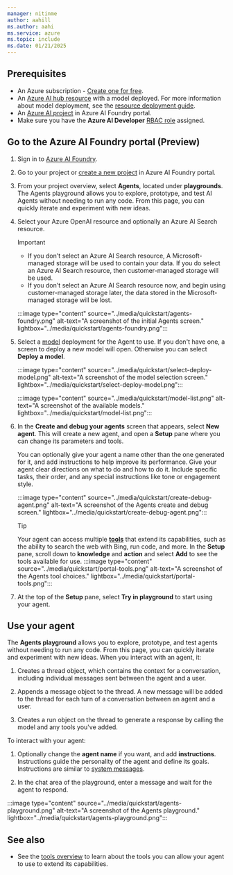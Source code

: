 ```yaml
---
manager: nitinme
author: aahill
ms.author: aahi
ms.service: azure
ms.topic: include
ms.date: 01/21/2025
---
```


## Prerequisites
- An Azure subscription - <a href="https://azure.microsoft.com/free/cognitive-services" target="_blank">Create one for free</a>.
- An [Azure AI hub resource](../../../ai-studio/how-to/create-azure-ai-resource.md) with a model deployed. For more information about model deployment, see the [resource deployment guide](../../../ai-studio/how-to/create-azure-ai-resource.md).
- An [Azure AI project](../../../ai-studio/how-to/create-projects.md) in Azure AI Foundry portal.
- Make sure you have the **Azure AI Developer** [RBAC role](../../../ai-studio/concepts/rbac-ai-studio.md) assigned.

## Go to the Azure AI Foundry portal (Preview)

1. Sign in to [Azure AI Foundry](https://ai.azure.com).
1. Go to your project or [create a new project](../../../ai-studio//how-to/create-projects.md) in Azure AI Foundry portal.
1. From your project overview, select **Agents**, located under **playgrounds**. The Agents playground allows you to explore, prototype, and test AI Agents without needing to run any code. From this page, you can quickly iterate and experiment with new ideas.

1. Select your Azure OpenAI resource and optionally an Azure AI Search resource. 

    > [!IMPORTANT]
    > * If you don't select an Azure AI Search resource, A Microsoft-managed storage will be used to contain your data. If you do select an Azure AI Search resource, then customer-managed storage will be used.  
    > * If you don't select an Azure AI Search resource now, and begin using customer-managed storage later, the data stored in the Microsoft-managed storage will be lost. 

    :::image type="content" source="../media/quickstart/agents-foundry.png" alt-text="A screenshot of the initial Agents screen." lightbox="../media/quickstart/agents-foundry.png"::: 
 
1. Select a [model](../concepts/model-region-support.md) deployment for the Agent to use. If you don't have one, a screen to deploy a new model will open. Otherwise you can select **Deploy a model**.

    :::image type="content" source="../media/quickstart/select-deploy-model.png" alt-text="A screenshot of the model selection screen." lightbox="../media/quickstart/select-deploy-model.png"::: 

    :::image type="content" source="../media/quickstart/model-list.png" alt-text="A screenshot of the available models." lightbox="../media/quickstart/model-list.png"::: 

1. In the **Create and debug your agents** screen that appears, select **New agent**. This will create a new agent, and open a **Setup** pane where you can change its parameters and tools. 

    You can optionally give your agent a name other than the one generated for it, and add instructions to help improve its performance. Give your agent clear directions on what to do and how to do it. Include specific tasks, their order, and any special instructions like tone or engagement style.

    :::image type="content" source="../media/quickstart/create-debug-agent.png" alt-text="A screenshot of the Agents create and debug screen." lightbox="../media/quickstart/create-debug-agent.png":::

    > [!TIP]
    > Your agent can access multiple [**tools**](../how-to/tools/overview.md) that extend its capabilities, such as the ability to search the web with Bing, run code, and more. In the **Setup** pane, scroll down to **knowledge** and **action** and select **Add** to see the tools available for use. 
    > :::image type="content" source="../media/quickstart/portal-tools.png" alt-text="A screenshot of the Agents tool choices." lightbox="../media/quickstart/portal-tools.png":::

    

1. At the top of the **Setup** pane, select **Try in playground** to start using your agent.

## Use your agent

The **Agents playground** allows you to explore, prototype, and test agents without needing to run any code. From this page, you can quickly iterate and experiment with new ideas. When you interact with an agent, it:

1. Creates a thread object, which contains the context for a conversation, including individual messages sent between the agent and a user.

1. Appends a message object to the thread. A new message will be added to the thread for each turn of a conversation between an agent and a user. 

1. Creates a run object on the thread to generate a response by calling the model and any tools you've added.     

To interact with your agent:

1. Optionally change the **agent name** if you want, and add **instructions**. Instructions guide the personality of the agent and define its goals. Instructions are similar to [system messages](../../openai/concepts/advanced-prompt-engineering.md). 

1. In the chat area of the playground, enter a message and wait for the agent to respond. 
    
:::image type="content" source="../media/quickstart/agents-playground.png" alt-text="A screenshot of the Agents playground." lightbox="../media/quickstart/agents-playground.png":::

## See also

* See the [tools overview](../how-to/tools/overview.md) to learn about the tools you can allow your agent to use to extend its capabilities.